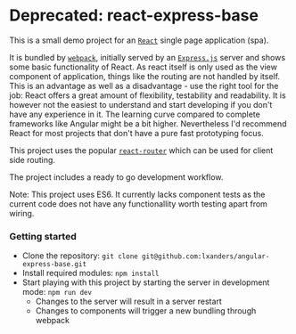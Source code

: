 # Deprecated: react-express-base

This is a small demo project for an [`React`](http://facebook.github.io/react/) single page application (spa).

It is bundled by [`webpack`](https://webpack.github.io/), initially served by an [`Express.js`](http://expressjs.com/) 
server and shows some basic functionality of React. As react itself is only used as the view component of application, 
things like the routing are not handled by itself. This is an advantage as well as a disadvantage - use the right tool 
for the job: React offers a great amount of flexibility, testability and readability. It is however not the easiest to 
understand and start developing if you don't have any experience in it. The learning curve compared to complete frameworks 
like Angular might be a bit higher. Nevertheless I'd recommend React for most projects that don't have a pure fast 
prototyping focus.

This project uses the popular [`react-router`](https://github.com/rackt/react-router) which can be used for client side 
routing.

The project includes a ready to go development workflow.

Note: This project uses ES6. It currently lacks component tests as the current code does not have any functionallity worth testing apart from wiring.

### Getting started

* Clone the repository: `git clone git@github.com:lxanders/angular-express-base.git`
* Install required modules: `npm install`
* Start playing with this project by starting the server in development mode: `npm run dev`
    * Changes to the server will result in a server restart
    * Changes to components will trigger a new bundling through webpack
